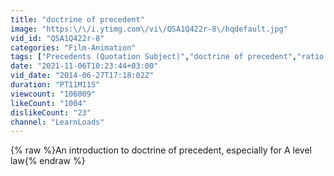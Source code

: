 ```yaml
---
title: "doctrine of precedent"
image: "https:\/\/i.ytimg.com\/vi\/QSA1Q422r-8\/hqdefault.jpg"
vid_id: "QSA1Q422r-8"
categories: "Film-Animation"
tags: ["Precedents (Quotation Subject)","doctrine of precedent","ratio decidendi"]
date: "2021-11-06T10:23:44+03:00"
vid_date: "2014-06-27T17:18:02Z"
duration: "PT11M11S"
viewcount: "106009"
likeCount: "1004"
dislikeCount: "23"
channel: "LearnLoads"
---
```

{% raw %}An introduction to doctrine of precedent, especially for A level law{% endraw %}
